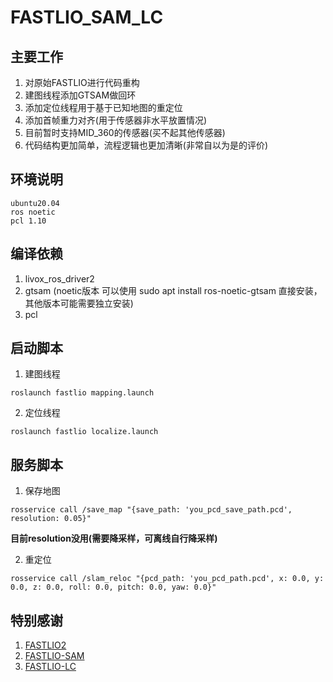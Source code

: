 # FASTLIO_SAM_LC

## 主要工作
1. 对原始FASTLIO进行代码重构 
2. 建图线程添加GTSAM做回环
3. 添加定位线程用于基于已知地图的重定位
4. 添加首帧重力对齐(用于传感器非水平放置情况)
5. 目前暂时支持MID_360的传感器(买不起其他传感器)
6. 代码结构更加简单，流程逻辑也更加清晰(非常自以为是的评价)

## 环境说明
```text
ubuntu20.04
ros noetic
pcl 1.10
```

## 编译依赖
1. livox_ros_driver2
2. gtsam (noetic版本 可以使用 sudo apt install ros-noetic-gtsam 直接安装，其他版本可能需要独立安装)
3. pcl

## 启动脚本
1. 建图线程
```shell
roslaunch fastlio mapping.launch
```
2. 定位线程
```shell
roslaunch fastlio localize.launch
```

## 服务脚本
1. 保存地图
```shell
rosservice call /save_map "{save_path: 'you_pcd_save_path.pcd', resolution: 0.05}"
```
**目前resolution没用(需要降采样，可离线自行降采样)**

2. 重定位
```shell
rosservice call /slam_reloc "{pcd_path: 'you_pcd_path.pcd', x: 0.0, y: 0.0, z: 0.0, roll: 0.0, pitch: 0.0, yaw: 0.0}" 
```

## 特别感谢
1. [FASTLIO2](https://github.com/hku-mars/FAST_LIO)
2. [FASTLIO-SAM](https://github.com/kahowang/FAST_LIO_SAM)
3. [FASTLIO-LC](https://github.com/HViktorTsoi/FAST_LIO_LOCALIZATION)